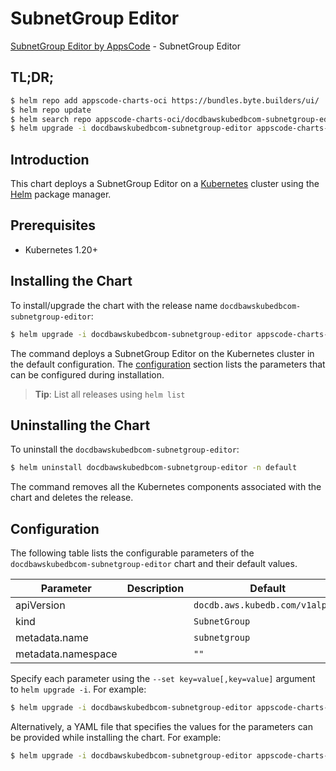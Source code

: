 # SubnetGroup Editor

[SubnetGroup Editor by AppsCode](https://byte.builders) - SubnetGroup Editor

## TL;DR;

```bash
$ helm repo add appscode-charts-oci https://bundles.byte.builders/ui/
$ helm repo update
$ helm search repo appscode-charts-oci/docdbawskubedbcom-subnetgroup-editor --version=v0.4.18
$ helm upgrade -i docdbawskubedbcom-subnetgroup-editor appscode-charts-oci/docdbawskubedbcom-subnetgroup-editor -n default --create-namespace --version=v0.4.18
```

## Introduction

This chart deploys a SubnetGroup Editor on a [Kubernetes](http://kubernetes.io) cluster using the [Helm](https://helm.sh) package manager.

## Prerequisites

- Kubernetes 1.20+

## Installing the Chart

To install/upgrade the chart with the release name `docdbawskubedbcom-subnetgroup-editor`:

```bash
$ helm upgrade -i docdbawskubedbcom-subnetgroup-editor appscode-charts-oci/docdbawskubedbcom-subnetgroup-editor -n default --create-namespace --version=v0.4.18
```

The command deploys a SubnetGroup Editor on the Kubernetes cluster in the default configuration. The [configuration](#configuration) section lists the parameters that can be configured during installation.

> **Tip**: List all releases using `helm list`

## Uninstalling the Chart

To uninstall the `docdbawskubedbcom-subnetgroup-editor`:

```bash
$ helm uninstall docdbawskubedbcom-subnetgroup-editor -n default
```

The command removes all the Kubernetes components associated with the chart and deletes the release.

## Configuration

The following table lists the configurable parameters of the `docdbawskubedbcom-subnetgroup-editor` chart and their default values.

|     Parameter      | Description |                  Default                   |
|--------------------|-------------|--------------------------------------------|
| apiVersion         |             | <code>docdb.aws.kubedb.com/v1alpha1</code> |
| kind               |             | <code>SubnetGroup</code>                   |
| metadata.name      |             | <code>subnetgroup</code>                   |
| metadata.namespace |             | <code>""</code>                            |


Specify each parameter using the `--set key=value[,key=value]` argument to `helm upgrade -i`. For example:

```bash
$ helm upgrade -i docdbawskubedbcom-subnetgroup-editor appscode-charts-oci/docdbawskubedbcom-subnetgroup-editor -n default --create-namespace --version=v0.4.18 --set apiVersion=docdb.aws.kubedb.com/v1alpha1
```

Alternatively, a YAML file that specifies the values for the parameters can be provided while
installing the chart. For example:

```bash
$ helm upgrade -i docdbawskubedbcom-subnetgroup-editor appscode-charts-oci/docdbawskubedbcom-subnetgroup-editor -n default --create-namespace --version=v0.4.18 --values values.yaml
```
